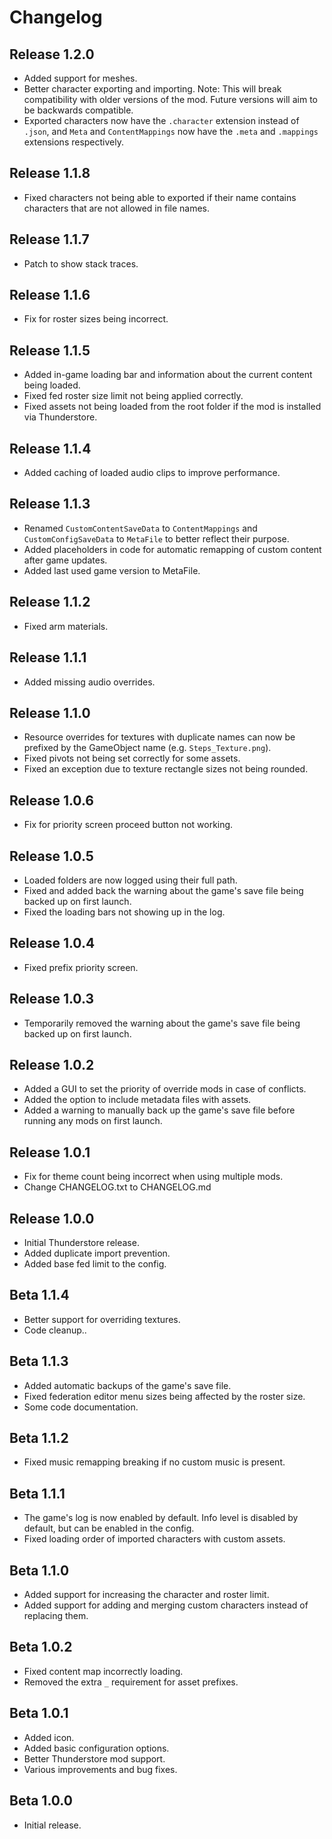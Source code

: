 # Changelog

## Release 1.2.0
- Added support for meshes.
- Better character exporting and importing. Note: This will break compatibility with older versions of the mod. Future versions will aim to be backwards compatible.
- Exported characters now have the `.character` extension instead of `.json`, and `Meta` and `ContentMappings` now have the `.meta` and `.mappings` extensions respectively.

## Release 1.1.8
- Fixed characters not being able to exported if their name contains characters that are not allowed in file names.

## Release 1.1.7
- Patch to show stack traces.

## Release 1.1.6
- Fix for roster sizes being incorrect.

## Release 1.1.5
- Added in-game loading bar and information about the current content being loaded.
- Fixed fed roster size limit not being applied correctly.
- Fixed assets not being loaded from the root folder if the mod is installed via Thunderstore.

## Release 1.1.4
- Added caching of loaded audio clips to improve performance.

## Release 1.1.3
- Renamed `CustomContentSaveData` to `ContentMappings` and `CustomConfigSaveData` to `MetaFile` to better reflect their purpose.
- Added placeholders in code for automatic remapping of custom content after game updates.
- Added last used game version to MetaFile.

## Release 1.1.2
- Fixed arm materials.

## Release 1.1.1
- Added missing audio overrides.

## Release 1.1.0
- Resource overrides for textures with duplicate names can now be prefixed by the GameObject name (e.g. `Steps_Texture.png`).
- Fixed pivots not being set correctly for some assets.
- Fixed an exception due to texture rectangle sizes not being rounded.

## Release 1.0.6
- Fix for priority screen proceed button not working.

## Release 1.0.5
- Loaded folders are now logged using their full path.
- Fixed and added back the warning about the game's save file being backed up on first launch.
- Fixed the loading bars not showing up in the log.

## Release 1.0.4
- Fixed prefix priority screen.

## Release 1.0.3
- Temporarily removed the warning about the game's save file being backed up on first launch.

## Release 1.0.2
- Added a GUI to set the priority of override mods in case of conflicts.
- Added the option to include metadata files with assets.
- Added a warning to manually back up the game's save file before running any mods on first launch.

## Release 1.0.1
- Fix for theme count being incorrect when using multiple mods.
- Change CHANGELOG.txt to CHANGELOG.md

## Release 1.0.0
- Initial Thunderstore release.
- Added duplicate import prevention.
- Added base fed limit to the config.

## Beta 1.1.4
- Better support for overriding textures.
- Code cleanup..

## Beta 1.1.3
- Added automatic backups of the game's save file.
- Fixed federation editor menu sizes being affected by the roster size.
- Some code documentation.

## Beta 1.1.2
- Fixed music remapping breaking if no custom music is present.

## Beta 1.1.1
- The game's log is now enabled by default. Info level is disabled by default, but can be enabled in the config.
- Fixed loading order of imported characters with custom assets.

## Beta 1.1.0
- Added support for increasing the character and roster limit.
- Added support for adding and merging custom characters instead of replacing them.

## Beta 1.0.2
- Fixed content map incorrectly loading.
- Removed the extra `_` requirement for asset prefixes.

## Beta 1.0.1
- Added icon.
- Added basic configuration options.
- Better Thunderstore mod support.
- Various improvements and bug fixes.

## Beta 1.0.0
- Initial release.